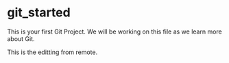 # git_started

This is your first Git Project. We will be working on this file as we learn more about Git.

This is the editting from remote.

